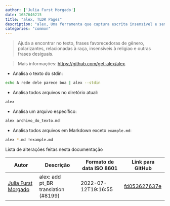 ```yaml
---
author: ['Julia Furst Morgado']
date: 1657646215
title: "alex, TLDR Pages"
description: "alex, Uma ferramenta que captura escrita insensível e sem consideraçāo."
categories: "common"
---
```

> Ajuda a encontrar no texto, frases favorecedoras de gênero, polarizantes, relacionadas à raça, insensíveis à religiao e outras frases desiguais.

> Mais informações: <https://github.com/get-alex/alex>.

- Analisa o texto do stdin:

```bash
echo A rede dele parece boa | alex --stdin
```

- Analisa todos arquivos no diretório atual:

```bash
alex
```

- Analisa um arquivo específico:

```bash
alex archivo_do_texto.md
```

- Analisa todos arquivos em Markdown exceto `example.md`:

```bash
alex *.md !example.md
```
Lista de alterações feitas nesta documentação


Autor | Descrição | Formato de data ISO 8601 | Link para GitHub
------|-----|-----|-----
[Julia Furst Morgado](mailto:52685951+juliafmorgado@users.noreply.github.com) | alex: add pt_BR translation (#8199) | 2022-07-12T19:16:55 | [fd053627637e](https://github.com/tldr-pages/tldr/commit/fd053627637eee97a741d28582776483a06f20b1)

